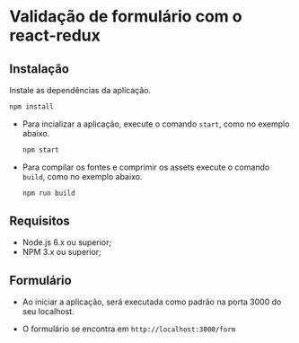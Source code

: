 # Validação de formulário com o react-redux

## Instalação

Instale as dependências da aplicação.

```bash
npm install
```

- Para incializar a aplicação, execute o comando `start`, como no exemplo abaixo.

  ```bash
  npm start
  ```

- Para compilar os fontes e comprimir os assets execute o comando `build`, como
  no exemplo abaixo.

  ```bash
  npm run build
  ```

## Requisitos

- Node.js 6.x ou superior;
- NPM 3.x ou superior;

## Formulário

- Ao iniciar a aplicação, será executada como padrão na porta 3000 do seu localhost.

- O formulário se encontra em `http://localhost:3000/form`